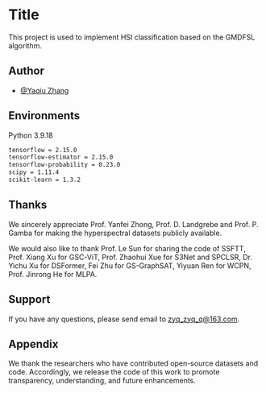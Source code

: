 
# Title
This project is used to implement HSI classification based on the GMDFSL algorithm.
## Author

- [@Yaqiu Zhang](https://orcid.org/0000-0002-0819-0799)

## Environments

Python 3.9.18


```bash
tensorflow = 2.15.0
tensorflow-estimator = 2.15.0
tensorflow-probability = 0.23.0
scipy = 1.11.4
scikit-learn = 1.3.2
```
## Thanks

We sincerely appreciate Prof. Yanfei Zhong, Prof. D. Landgrebe and Prof. P. Gamba for making the hyperspectral datasets publicly available.

We would also like to thank Prof. Le Sun for sharing the code of SSFTT, Prof. Xiang Xu for GSC-ViT, Prof. Zhaohui Xue for S3Net and SPCLSR, Dr. Yichu Xu  for DSFormer, Fei Zhu for GS-GraphSAT, Yiyuan Ren for WCPN, Prof. Jinrong He for MLPA. 
## Support

If you have any questions, please send email to zyq_zyq_q@163.com.

## Appendix

We thank the researchers who have contributed open-source datasets and code. Accordingly, we release the code of this work to promote transparency, understanding, and future enhancements.